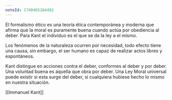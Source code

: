 ```yaml
---
noteId: 1748465184492
---
```


El formalismo ético es una teoría ética contemporánea y moderna que afirma que la moral es puramente buena cuando actúa por obediencia al deber. Para Kant el individuo es el que se da la ley a el mismo. 

Los fenómenos de la naturaleza ocurren por necesidad, todo efecto tiene una causa, sin embargo, el ser humano es capaz de realizar actos libres y espontáneos.

Kant distingue en acciones contra el deber, conformes al deber y por deber. Una voluntad buena es aquella que obra por deber. Una Ley Moral universal puede existir si esta surge del deber, si cualquiera hubiese hecho lo mismo en nuestra situación. 

[[Immanuel Kant]]
